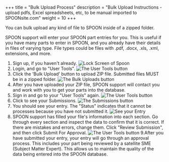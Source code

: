+++
title = "Bulk Upload Process"
description = "Bulk Upload Instructions - upload pdfs, Excel spreadsheets, etc, to be manual imported to SPOONsite.com"
weight = 10
+++




You can bulk upload any kind of file to SPOON inside of a zipped folder.<!--more--> 

SPOON support will enter your SPOON part entries for you. This is useful if you have many parts to enter in SPOON, and you already have their details in files of varying type. File types could be files with .pdf, .docx, .xls, .xml, extensions, and more. 

1. Sign up, if you haven't already.
![Lock Screen of Spoon](/images/BulkUpload/login.png)
2. Login, and go to "User Tools".
![The User Tools button](/images/BulkUpload/usergotousertools.png)
3. Click the 'Bulk Upload' button to upload ZIP file. Submitted files MUST be in a zipped folder. 
![The Bulk Uploads button](/images/BulkUpload/bulkuploatbutton.png)
4.  After you have uploaded your ZIP file, SPOON support will contact you and work with you to get your parts into the database.
5. Sign in and go to your "User Tools" again. 
![The User Tools button](/images/BulkUpload/usergotousertools.png)
6. Click to see your Submissions.
![The Submissions button](/images/BulkUpload/submission.png)
7. You should see your entry. The "Status" indicates that it cannot be processes because you have not submitted it.
![See your Entry](/images/BulkUpload/exampleEntry.png)
8. SPOON support has filled your file's information into each section. Go through every section and inspect the data to confirm that it is correct. If there are mistakes and errors, change them. Click "Review Submission", and then click Submit For Approval.
![The User Tools button](/images/BulkUpload/final.png)
9.After you have submitted your entry, your entry will go through an approval process. This includes your part being reviewed by a satellite SME (Subject Matter Expert). This allows us to maintain the quality of the data being entered into the SPOON database. 
